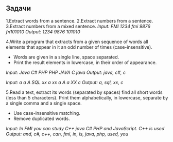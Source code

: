## Задачи

1.Extract words from a sentence.
2.Extract numbers from a sentence.
3.Extract numbers from a mixed sentence.
  *Input: FMI 1234 fmi 9876 fn101010*
  *Output: 1234 9876 101010*

4.Write a program that extracts from a given sequence of words all elements that appear in it an odd number of times (case-insensitive).
- Words are given in a single line, space separated.
- Print the result elements in lowercase, in their order of appearance.

*Input: Java C# PHP PHP JAVA C java*
*Output: java, c#, c*

*Input: a a A SQL xx a xx a A a XX c*
*Output: a, sql, xx, c*


5.Read a text, extract its words (separated by spaces) find all short words (less than 5 characters).
  Print them alphabetically, in lowercase, separate by a single comma and a single space.
- Use case-insensitive matching.
- Remove duplicated words.

*Input: In FMI you can study C++ java C# PHP and JavaScript. C++ is used*
*Output: and, c#, c++, can, fmi, in, is, java, php, used, you*
